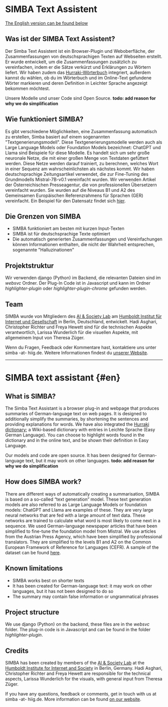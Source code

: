# SIMBA Text Assistent

[The English version can be found below](#en)

## Was ist der SIMBA Text Assistent?

Der Simba Text Assistent ist ein Browser-Plugin und Weboberfläche, der Zusammenfassungen von deutschsprachigen Texten auf Webseiten erstellt. Er wurde entwickelt, um die Zusammenfassungen zusätzlich zu vereinfachen, indem er die Sätze verkürzt und Erklärungen zu Wörtern liefert. Wir haben zudem das [Hurraki-Wörterbuch](https://hurraki.de/wiki/Hauptseite) integriert, außerdem kannst du wählen, ob du im Wörterbuch und im Online-Text gefundene Wörter markieren und deren Definition in Leichter Sprache angezeigt bekommen möchtest.

Unsere Modelle und unser Code sind Open Source.
**todo: add reason for why we do simplification**

## Wie funktioniert SIMBA?

Es gibt verschiedene Möglichkeiten, eine Zusammenfassung automatisch zu erstellen, Simba basiert auf einem sogenannten "Textgenerierungsmodell". Diese Textgenerierungsmodelle werden auch als Large Language Models oder Foundation Models bezeichnet: ChatGPT und Llama sind Beispiele für diese Modelle. Es handelt sich um sehr große neuronale Netze, die mit einer großen Menge von Textdaten gefüttert werden. Diese Netze werden darauf trainiert, zu berechnen, welches Wort in einer Sequenz am wahrscheinlichsten als nächstes kommt.
Wir haben deutschsprachige Zeitungsartikel verwendet, die zur Fine-Tuning des Grundmodells Mistral-7B-v0.1 vereinfacht wurden. Wir verwenden Artikel der Österreichischen Presseagentur, die von professionellen Übersetzern vereinfacht wurden. Sie wurden auf die Niveaus B1 und A2 des Gemeinsamen Europäischen Referenzrahmens für Sprachen (GER) vereinfacht. Ein Beispiel für den Datensatz findet sich [hier](https://github.com/fhewett/apa-rst/tree/main/original_texts).

## Die Grenzen von SIMBA

- SIMBA funktioniert am besten mit kurzen Input-Texten
- SIMBA ist für deutschsprachige Texte optimiert
- Die automatisch generierten Zusammenfassungen und Vereinfachungen können Informationen enthalten, die nicht der Wahrheit entsprechen, sogenannte "Halluzinationen"

## Projektstruktur

Wir verwenden django (Python) im Backend, die relevanten Dateien sind im *websvc* Ordner. Der Plug-In Code ist in Javascript und kann im Ordner *highlighter-plugin* oder *highlighter-plugin-chrome* gefunden werden.

## Team

SIMBA wurde von Mitgliedern des [AI & Society Lab](https://www.hiig.de/research/ai-and-society-lab/) am [Humboldt Institut für Internet und Gesellschaft](https://www.hiig.de/) in Berlin, Deutschland, entwickelt. Hadi Asghari, Christopher Richter und Freya Hewett sind für die technischen Aspekte verantwortlich, Larissa Wunderlich für die visuellen Aspekte, mit allgemeinem Input von Theresa Züger.

Wenn du Fragen, Feedback oder Kommentare hast, kontaktiere uns unter simba -at- hiig.de. Weitere Informationen findest du [unserer Website](https://publicinterest.ai/tool/simba).

---

# SIMBA text assistant {#en}

## What is SIMBA?

The Simba Text Assistant is a browser plug-in and webpage that produces summaries of German-language text on web pages. It is designed to additionally simplify the summaries, by shortening the sentences and providing explanations for words. We have also integrated the [Hurraki dictionary](https://hurraki.de/wiki/Hauptseite); a Wiki-based dictionary with entries in Leichte Sprache (Easy German Language). You can choose to highlight words found in the dictionary and in the online text, and be shown their definition in Easy Language.

Our models and code are open source. It has been designed for German-language text, but it may work on other languages.
**todo: add reason for why we do simplification**

## How does SIMBA work?

There are different ways of automatically creating a summarisation, SIMBA is based on a so-called “text generation” model. These text generation models are also referred to as Large Language Models or foundation models: ChatGPT and Llama are examples of these. They are very large neural networks that are fed with a large amount of text data. These networks are trained to calculate what word is most likely to come next in a sequence.
We used German-language newspaper articles that have been simplified to fine-tune the foundation model from Mistral. We use articles from the Austrian Press Agency, which have been simplified by professional translators. They are simplified to the levels B1 and A2 on the Common European Framework of Reference for Languages (CEFR). A sample of the dataset can be found [here](https://github.com/fhewett/apa-rst/tree/main/original_texts).

## Known limitations

- SIMBA works best on shorter texts
- It has been created for German-language text: it may work on other languages, but it has not been designed to do so
- The summary may contain false information or ungrammatical phrases

## Project structure

We use django (Python) on the backend, these files are in the *websvc* folder. The plug-in code is in Javascript and can be found in the folder *highlighter-plugin*.

## Credits

SIMBA has been created by members of the [AI & Society Lab](https://www.hiig.de/en/research/ai-and-society-lab/) at the [Humboldt Institute for Internet and Society](https://www.hiig.de/en/) in Berlin, Germany.
Hadi Asghari, Christopher Richter and Freya Hewett are responsible for the technical aspects, Larissa Wunderlich for the visuals, with general input from Theresa Züger.

If you have any questions, feedback or comments, get in touch with us at simba -at- hiig.de. More information can be found [on our website](https://publicinterest.ai/tool/simba).
